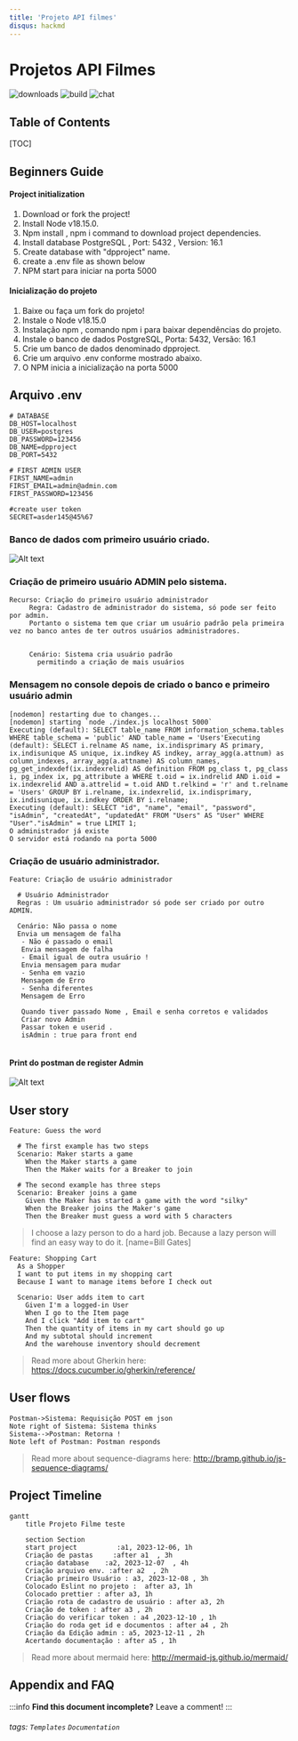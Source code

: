 ```yaml
---
title: 'Projeto API filmes'
disqus: hackmd
---
```


Projetos API Filmes
===
![downloads](https://img.shields.io/github/downloads/atom/atom/total.svg)
![build](https://img.shields.io/appveyor/ci/:user/:repo.svg)
![chat](https://img.shields.io/discord/:serverId.svg)

## Table of Contents

[TOC]

## Beginners Guide


#### Project initialization

1. Download or fork the project!
2. Install Node v18.15.0. 
3. Npm install , npm i command to download project dependencies.
4. Install database PostgreSQL , Port: 5432 , Version: 16.1
5. Create database with "dpproject" name.
6. create a .env file as shown below
6. NPM start para iniciar na porta 5000

#### Inicialização do projeto
1. Baixe ou faça um fork do projeto!
2. Instale o Node v18.15.0
3. Instalação npm , comando npm i para baixar dependências do projeto.
4. Instale o banco de dados PostgreSQL, Porta: 5432, Versão: 16.1
5. Crie um banco de dados denominado dpproject.
6. Crie um arquivo .env conforme mostrado abaixo.
6. O NPM inicia a inicialização na porta 5000

## Arquivo .env


```gherkin=
# DATABASE
DB_HOST=localhost
DB_USER=postgres
DB_PASSWORD=123456
DB_NAME=dpproject
DB_PORT=5432

# FIRST ADMIN USER 
FIRST_NAME=admin
FIRST_EMAIL=admin@admin.com
FIRST_PASSWORD=123456

#create user token
SECRET=asder145@45%67
```
### Banco de dados com primeiro usuário criado.
![Alt text](image.png)

### Criação de primeiro usuário ADMIN pelo sistema.

```gherkin=
Recurso: Criação do primeiro usuário administrador
     Regra: Cadastro de administrador do sistema, só pode ser feito por admin.
     Portanto o sistema tem que criar um usuário padrão pela primeira vez no banco antes de ter outros usuários administradores.
  

     Cenário: Sistema cria usuário padrão
       permitindo a criação de mais usuários
```

### Mensagem no console depois de criado o banco e primeiro usuário admin
```gherkin=
[nodemon] restarting due to changes...
[nodemon] starting `node ./index.js localhost 5000`
Executing (default): SELECT table_name FROM information_schema.tables WHERE table_schema = 'public' AND table_name = 'Users'Executing (default): SELECT i.relname AS name, ix.indisprimary AS primary, ix.indisunique AS unique, ix.indkey AS indkey, array_agg(a.attnum) as column_indexes, array_agg(a.attname) AS column_names, pg_get_indexdef(ix.indexrelid) AS definition FROM pg_class t, pg_class i, pg_index ix, pg_attribute a WHERE t.oid = ix.indrelid AND i.oid = ix.indexrelid AND a.attrelid = t.oid AND t.relkind = 'r' and t.relname = 'Users' GROUP BY i.relname, ix.indexrelid, ix.indisprimary, ix.indisunique, ix.indkey ORDER BY i.relname;
Executing (default): SELECT "id", "name", "email", "password", "isAdmin", "createdAt", "updatedAt" FROM "Users" AS "User" WHERE "User"."isAdmin" = true LIMIT 1;
O administrador já existe
O servidor está rodando na porta 5000
```

### Criação de usuário administrador.

```gherkin=
Feature: Criação de usuário administrador 

  # Usuário Administrador 
  Regras : Um usuário administrador só pode ser criado por outro ADMIN.

  Cenário: Não passa o nome 
  Envia um mensagem de falha
   - Não é passado o email 
   Envia mensagem de falha 
   - Email igual de outra usuário !
   Envia mensagem para mudar 
   - Senha em vazio 
   Mensagem de Erro 
   - Senha diferentes 
   Mensagem de Erro 

   Quando tiver passado Nome , Email e senha corretos e validados 
   Criar novo Admin 
   Passar token e userid .
   isAdmin : true para front end 


```

#### Print do postman de register Admin

![Alt text](image-1.png)

User story
---

```gherkin=
Feature: Guess the word

  # The first example has two steps
  Scenario: Maker starts a game
    When the Maker starts a game
    Then the Maker waits for a Breaker to join

  # The second example has three steps
  Scenario: Breaker joins a game
    Given the Maker has started a game with the word "silky"
    When the Breaker joins the Maker's game
    Then the Breaker must guess a word with 5 characters
```
> I choose a lazy person to do a hard job. Because a lazy person will find an easy way to do it. [name=Bill Gates]


```gherkin=
Feature: Shopping Cart
  As a Shopper
  I want to put items in my shopping cart
  Because I want to manage items before I check out

  Scenario: User adds item to cart
    Given I'm a logged-in User
    When I go to the Item page
    And I click "Add item to cart"
    Then the quantity of items in my cart should go up
    And my subtotal should increment
    And the warehouse inventory should decrement
```

> Read more about Gherkin here: https://docs.cucumber.io/gherkin/reference/

User flows
---
```sequence
Postman->Sistema: Requisição POST em json
Note right of Sistema: Sistema thinks
Sistema-->Postman: Retorna !
Note left of Postman: Postman responds
```

> Read more about sequence-diagrams here: http://bramp.github.io/js-sequence-diagrams/

Project Timeline
---
```mermaid
gantt
    title Projeto Filme teste

    section Section
    start project          :a1, 2023-12-06, 1h
    Criação de pastas     :after a1  , 3h
    criação database    :a2, 2023-12-07  , 4h
    Criação arquivo env. :after a2  , 2h
    Criação primeiro Usuário : a3, 2023-12-08 , 3h
    Colocado Eslint no projeto :  after a3, 1h
    Colocado prettier : after a3, 1h
    Criação rota de cadastro de usuário : after a3, 2h
    Criação de token : after a3 , 2h
    Criação do verificar token : a4 ,2023-12-10 , 1h
    Criação do roda get id e documentos : after a4 , 2h
    Criação da Edição admin : a5, 2023-12-11 , 2h
    Acertando documentação : after a5 , 1h
```

> Read more about mermaid here: http://mermaid-js.github.io/mermaid/

## Appendix and FAQ

:::info
**Find this document incomplete?** Leave a comment!
:::

###### tags: `Templates` `Documentation`

